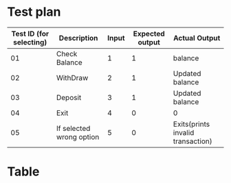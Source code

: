 # Test plan
   | Test ID (for selecting)| Description | Input | Expected output | Actual Output |
| --- | --- | --- | --- | --- |
| 01 | Check Balance | 1  | 1 |  balance|
| 02 | WithDraw | 2 | 1 |  Updated balance |
| 03 | Deposit | 3 | 1 | Updated balance|
| 04 | Exit| 4 | 0 | 0 |
| 05 | If selected wrong option | 5 | 0 | Exits(prints invalid transaction) |

# Table 
   
